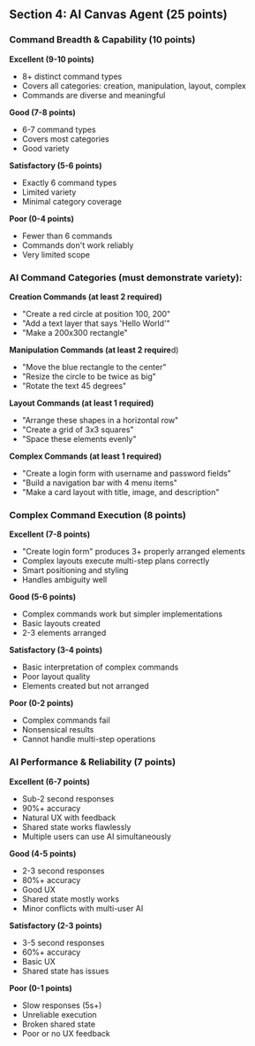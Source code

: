 ## Section 4: AI Canvas Agent (25 points)

### Command Breadth & Capability (10 points)

**Excellent (9-10 points)**

- 8+ distinct command types
- Covers all categories: creation, manipulation, layout, complex
- Commands are diverse and meaningful

**Good (7-8 points)**

- 6-7 command types
- Covers most categories
- Good variety

**Satisfactory (5-6 points)**

- Exactly 6 command types
- Limited variety
- Minimal category coverage

**Poor (0-4 points)**

- Fewer than 6 commands
- Commands don't work reliably
- Very limited scope

### AI Command Categories (must demonstrate variety):

**Creation Commands (at least 2 required)**

- "Create a red circle at position 100, 200"
- "Add a text layer that says 'Hello World'"
- "Make a 200x300 rectangle"

**Manipulation Commands (at least 2 require**d)

- "Move the blue rectangle to the center"
- "Resize the circle to be twice as big"
- "Rotate the text 45 degrees"

**Layout Commands (at least 1 required)**

- "Arrange these shapes in a horizontal row"
- "Create a grid of 3x3 squares"
- "Space these elements evenly"

**Complex Commands (at least 1 required)**

- "Create a login form with username and password fields"
- "Build a navigation bar with 4 menu items"
- "Make a card layout with title, image, and description"

### Complex Command Execution (8 points)

**Excellent (7-8 points)**

- "Create login form" produces 3+ properly arranged elements
- Complex layouts execute multi-step plans correctly
- Smart positioning and styling
- Handles ambiguity well

**Good (5-6 points)**

- Complex commands work but simpler implementations
- Basic layouts created
- 2-3 elements arranged

**Satisfactory (3-4 points)**

- Basic interpretation of complex commands
- Poor layout quality
- Elements created but not arranged

**Poor (0-2 points)**

- Complex commands fail
- Nonsensical results
- Cannot handle multi-step operations

### AI Performance & Reliability (7 points)

**Excellent (6-7 points)**

- Sub-2 second responses
- 90%+ accuracy
- Natural UX with feedback
- Shared state works flawlessly
- Multiple users can use AI simultaneously

**Good (4-5 points)**

- 2-3 second responses
- 80%+ accuracy
- Good UX
- Shared state mostly works
- Minor conflicts with multi-user AI

**Satisfactory (2-3 points)**

- 3-5 second responses
- 60%+ accuracy
- Basic UX
- Shared state has issues

**Poor (0-1 points)**

- Slow responses (5s+)
- Unreliable execution
- Broken shared state
- Poor or no UX feedback
